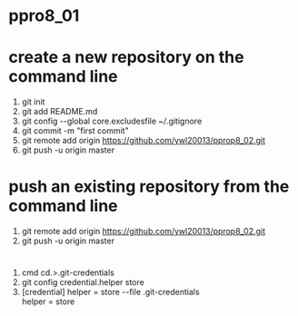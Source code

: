 # ppro8_01

# create a new repository on the command line
1. git init
2. git add README.md
3. git config --global core.excludesfile ~/.gitignore
4. git commit -m "first commit"
5. git remote add origin https://github.com/ywl20013/pprop8_02.git
6. git push -u origin master

# push an existing repository from the command line
1. git remote add origin https://github.com/ywl20013/pprop8_02.git
2. git push -u origin master

#
1. cmd cd.>.git-credentials
2. git config credential.helper store
3. [credential]
	helper = store --file .git-credentials  
	helper = store